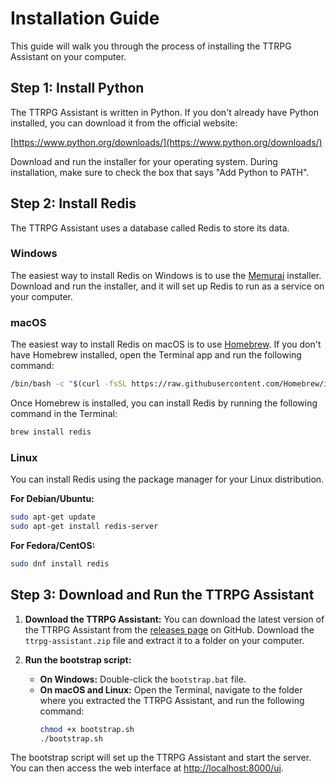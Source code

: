 # Installation Guide

This guide will walk you through the process of installing the TTRPG Assistant on your computer.

## Step 1: Install Python

The TTRPG Assistant is written in Python. If you don't already have Python installed, you can download it from the official website:

[https://www.python.org/downloads/](https://www.python.org/downloads/)

Download and run the installer for your operating system. During installation, make sure to check the box that says "Add Python to PATH".

## Step 2: Install Redis

The TTRPG Assistant uses a database called Redis to store its data.

### Windows

The easiest way to install Redis on Windows is to use the [Memurai](https://www.memurai.com/
) installer. Download and run the installer, and it will set up Redis to run as a service on your computer.

### macOS

The easiest way to install Redis on macOS is to use [Homebrew](https://brew.sh/). If you don't have Homebrew installed, open the Terminal app and run the following command:

```bash
/bin/bash -c "$(curl -fsSL https://raw.githubusercontent.com/Homebrew/install/HEAD/install.sh)"
```

Once Homebrew is installed, you can install Redis by running the following command in the Terminal:

```bash
brew install redis
```

### Linux

You can install Redis using the package manager for your Linux distribution.

**For Debian/Ubuntu:**
```bash
sudo apt-get update
sudo apt-get install redis-server
```

**For Fedora/CentOS:**
```bash
sudo dnf install redis
```

## Step 3: Download and Run the TTRPG Assistant

1.  **Download the TTRPG Assistant:** You can download the latest version of the TTRPG Assistant from the [releases page](https://github.com/your-username/ttrpg-assistant/releases) on GitHub. Download the `ttrpg-assistant.zip` file and extract it to a folder on your computer.

2.  **Run the bootstrap script:**
    *   **On Windows:** Double-click the `bootstrap.bat` file.
    *   **On macOS and Linux:** Open the Terminal, navigate to the folder where you extracted the TTRPG Assistant, and run the following command:
        ```bash
        chmod +x bootstrap.sh
        ./bootstrap.sh
        ```

The bootstrap script will set up the TTRPG Assistant and start the server. You can then access the web interface at [http://localhost:8000/ui](http://localhost:8000/ui).

